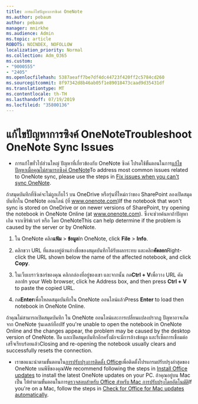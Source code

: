 ```yaml
---
title: การแก้ไขปัญหาการซิงค์ OneNote
ms.author: pebaum
author: pebaum
manager: mnirkhe
ms.audience: Admin
ms.topic: article
ROBOTS: NOINDEX, NOFOLLOW
localization_priority: Normal
ms.collection: Adm_O365
ms.custom:
- "9000555"
- "2405"
ms.openlocfilehash: 5387aeaff7be7df4dc44723f420ff2c5784cd260
ms.sourcegitcommit: 8f97342d8b46ab05f1e89018473caad9d35431df
ms.translationtype: MT
ms.contentlocale: th-TH
ms.lasthandoff: 07/19/2019
ms.locfileid: "35800136"
---
```

# <a name="troubleshoot-onenote-sync-issues"></a><span data-ttu-id="c767c-102">แก้ไขปัญหาการซิงค์ OneNote</span><span class="sxs-lookup"><span data-stu-id="c767c-102">Troubleshoot OneNote Sync Issues</span></span>

* <span data-ttu-id="c767c-103">การแก้ไขทั่วไปส่วนใหญ่ ปัญหาที่เกี่ยวข้องกับ OneNote ซิงค์ โปรดใช้ขั้นตอนในการ[แก้ไขปัญหาเมื่อคุณไม่สามารถซิงค์ OneNote](https://support.office.com/article/Fix-issues-when-you-can-t-sync-OneNote-299495ef-66d1-448f-90c1-b785a6968d45)</span><span class="sxs-lookup"><span data-stu-id="c767c-103">To address most common issues related to OneNote sync, please use the steps in [Fix issues when you can't sync OneNote](https://support.office.com/article/Fix-issues-when-you-can-t-sync-OneNote-299495ef-66d1-448f-90c1-b785a6968d45).</span></span>

<span data-ttu-id="c767c-104">ถ้าสมุดบันทึกที่ซิงค์จะไม่ถูกเก็บไว้ บน OneDrive หรือรุ่นที่ใหม่กว่าของ SharePoint ลองเปิดสมุดบันทึกใน OneNote ออนไลน์ (ที่ www.onenote.com)</span><span class="sxs-lookup"><span data-stu-id="c767c-104">If the notebook that won't sync is stored on OneDrive or on newer versions of SharePoint, try opening the notebook in OneNote Online (at www.onenote.com).</span></span> <span data-ttu-id="c767c-105">ซึ่งจะช่วยค้นหาถ้าปัญหาเกิด จากเซิร์ฟเวอร์ หรือ โดย OneNote</span><span class="sxs-lookup"><span data-stu-id="c767c-105">This can help determine if the problem is caused by the server or by OneNote.</span></span>

1. <span data-ttu-id="c767c-106">ใน OneNote คลิก**แฟ้ม** > **ข้อมูล**</span><span class="sxs-lookup"><span data-stu-id="c767c-106">In OneNote, click **File** > **Info**.</span></span>

2. <span data-ttu-id="c767c-107">คลิกขวา URL ที่แสดงอยู่ด้านล่างชื่อของสมุดบันทึกได้รับผลกระทบ และคลิก**คัดลอก**</span><span class="sxs-lookup"><span data-stu-id="c767c-107">Right-click the URL shown below the name of the affected notebook, and click **Copy**.</span></span>

3. <span data-ttu-id="c767c-108">ในเว็บเบราว์เซอร์ของคุณ คลิกกล่องที่อยู่ของเขา และจากนั้น กด**Ctrl + V**เพื่อวาง URL คัดลอก</span><span class="sxs-lookup"><span data-stu-id="c767c-108">In your Web browser, click he Address box, and then press **Ctrl + V** to paste the copied URL.</span></span>

4. <span data-ttu-id="c767c-109">กด**Enter**เพื่อโหลดสมุดบันทึกใน OneNote ออนไลน์แล้ว</span><span class="sxs-lookup"><span data-stu-id="c767c-109">Press **Enter** to load then notebook in OneNote Online.</span></span>

<span data-ttu-id="c767c-110">ถ้าคุณไม่สามารถเปิดสมุดบันทึก ใน OneNote ออนไลน์และการเปลี่ยนแปลงปรากฏ ปัญหาอาจเกิดจาก OneNote รุ่นเดสก์ท็อป</span><span class="sxs-lookup"><span data-stu-id="c767c-110">If you're unable to open the notebook in OneNote Online and the changes appear, the problem may be caused by the desktop version of OneNote.</span></span> <span data-ttu-id="c767c-111">ปิด และเปิดสมุดบันทึกอีกครั้งมักจะมีการล้างข้อมูล และรีเซ็ตการเชื่อมต่อเสร็จเรียบร้อยแล้ว</span><span class="sxs-lookup"><span data-stu-id="c767c-111">Closing and re-opening the notebook usually clears and successfully resets the connection.</span></span>

* <span data-ttu-id="c767c-112">เราขอแนะนำตามขั้นตอนใน[การปรับปรุงการติดตั้ง Office](https://support.office.com/article/Install-Office-updates-2ab296f3-7f03-43a2-8e50-46de917611c5)เพื่อติดตั้งโปรแกรมปรับปรุงล่าสุดของ OneNote บนพีซีของคุณ</span><span class="sxs-lookup"><span data-stu-id="c767c-112">We recommend following the steps in [Install Office updates](https://support.office.com/article/Install-Office-updates-2ab296f3-7f03-43a2-8e50-46de917611c5) to install the latest OneNote updates on your PC.</span></span> <span data-ttu-id="c767c-113">ถ้าคุณอยู่บน Mac เป็น ให้ทำตามขั้นตอนในการ[ตรวจสอบสำหรับ Office สำหรับ Mac การปรับปรุงโดยอัตโนมัติ](https://support.office.com/article/update-office-for-mac-automatically-bfd1e497-c24d-4754-92ab-910a4074d7c1)</span><span class="sxs-lookup"><span data-stu-id="c767c-113">If you're on a Mac, follow the steps in [Check for Office for Mac updates automatically](https://support.office.com/article/update-office-for-mac-automatically-bfd1e497-c24d-4754-92ab-910a4074d7c1).</span></span>